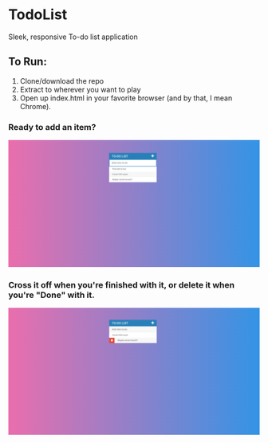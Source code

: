 # TodoList
Sleek, responsive To-do list application


## To Run:
1. Clone/download the repo
2. Extract to wherever you want to play
3. Open up index.html in your favorite browser (and by that, I mean Chrome).


### Ready to add an item?
![Screenshot](assets/img/screen1.png)


### Cross it off when you're finished with it, or delete it when you're "Done" with it.
![Screenshot](assets/img/screen2.png)

